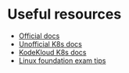 # Useful resources

* [Official docs](https://kubernetes.io/docs/home/)
* [Unofficial K8s docs](https://unofficial-kubernetes.readthedocs.io/en/latest/#welcome-to-read-the-docs)
* [KodeKloud K8s docs](https://github.com/kodekloudhub/certified-kubernetes-administrator-course)
* [Linux foundation exam tips](https://docs.linuxfoundation.org/tc-docs/certification/tips-cka-and-ckad)
